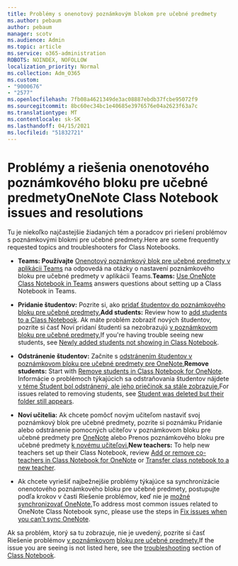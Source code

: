 ```yaml
---
title: Problémy s onenotový poznámkovým blokom pre učebné predmety
ms.author: pebaum
author: pebaum
manager: scotv
ms.audience: Admin
ms.topic: article
ms.service: o365-administration
ROBOTS: NOINDEX, NOFOLLOW
localization_priority: Normal
ms.collection: Adm_O365
ms.custom:
- "9000676"
- "2577"
ms.openlocfilehash: 7fb08a4621349de3ac08887ebdb37fcbe95072f9
ms.sourcegitcommit: 8bc60ec34bc1e40685e3976576e04a2623f63a7c
ms.translationtype: MT
ms.contentlocale: sk-SK
ms.lasthandoff: 04/15/2021
ms.locfileid: "51832721"
---
```

# <a name="onenote-class-notebook-issues-and-resolutions"></a><span data-ttu-id="4e621-102">Problémy a riešenia onenotového poznámkového bloku pre učebné predmety</span><span class="sxs-lookup"><span data-stu-id="4e621-102">OneNote Class Notebook issues and resolutions</span></span>

<span data-ttu-id="4e621-103">Tu je niekoľko najčastejšie žiadaných tém a poradcov pri riešení problémov s poznámkovými blokmi pre učebné predmety.</span><span class="sxs-lookup"><span data-stu-id="4e621-103">Here are some frequently requested topics and troubleshooters for Class Notebooks.</span></span>

- <span data-ttu-id="4e621-104">**Teams: Používajte** [Onenotový poznámkový blok pre učebné predmety v aplikácii Teams](https://support.office.com/article/bd77f11f-27cd-4d41-bfbd-2b11799f1440) na odpovedá na otázky o nastavení poznámkového bloku pre učebné predmety v aplikácii Teams.</span><span class="sxs-lookup"><span data-stu-id="4e621-104">**Teams:** [Use OneNote Class Notebook in Teams](https://support.office.com/article/bd77f11f-27cd-4d41-bfbd-2b11799f1440) answers questions about setting up a Class Notebook in Teams.</span></span>

- <span data-ttu-id="4e621-105">**Pridanie študentov:** Pozrite si, ako [pridať študentov do poznámkového bloku pre učebné predmety.](https://support.office.com/article/149882af-506a-4689-9fee-39309b97aae8)</span><span class="sxs-lookup"><span data-stu-id="4e621-105">**Add students:** Review how to [add students to a Class Notebook](https://support.office.com/article/149882af-506a-4689-9fee-39309b97aae8).</span></span> <span data-ttu-id="4e621-106">Ak máte problém zobraziť nových študentov, pozrite si časť Noví pridaní študenti sa nezobrazujú [v poznámkovom bloku pre učebné predmety.](https://support.office.com/article/4da02c45-b435-4af1-921b-51b8ee40e1c9)</span><span class="sxs-lookup"><span data-stu-id="4e621-106">If you're having trouble seeing new students, see [Newly added students not showing in Class Notebook](https://support.office.com/article/4da02c45-b435-4af1-921b-51b8ee40e1c9).</span></span>

- <span data-ttu-id="4e621-107">**Odstránenie študentov:** Začnite s [odstránením študentov v poznámkovom bloku pre učebné predmety pre OneNote.](https://support.office.com/article/86dcf019-408f-4de8-8055-eb61f1578c3c)</span><span class="sxs-lookup"><span data-stu-id="4e621-107">**Remove students:** Start with [Remove students in Class Notebook for OneNote](https://support.office.com/article/86dcf019-408f-4de8-8055-eb61f1578c3c).</span></span> <span data-ttu-id="4e621-108">Informácie o problémoch týkajúcich sa odstraňovania študentov nájdete [v téme Študent bol odstránený, ale jeho priečinok sa stále zobrazuje.](https://support.office.com/article/0ed81eaa-c14a-436f-bb6f-ce95f130cc71)</span><span class="sxs-lookup"><span data-stu-id="4e621-108">For issues related to removing students, see [Student was deleted but their folder still appears](https://support.office.com/article/0ed81eaa-c14a-436f-bb6f-ce95f130cc71).</span></span>

- <span data-ttu-id="4e621-109">**Noví učitelia:** Ak chcete pomôcť novým učiteľom nastaviť svoj poznámkový blok pre učebné predmety, pozrite si poznámku Pridanie alebo odstránenie pomocných učiteľov v poznámkovom bloku pre učebné predmety pre [OneNote](https://support.office.com/article/fdcb870b-49a7-4a14-9ea6-d817f88026f8) alebo Prenos poznámkového bloku pre učebné predmety [k novému učiteľovi.](https://support.office.com/article/84ef5d4a-0eec-4d5b-bc22-1317bc3b9027)</span><span class="sxs-lookup"><span data-stu-id="4e621-109">**New teachers:** To help new teachers set up their Class Notebook, review [Add or remove co-teachers in Class Notebook for OneNote](https://support.office.com/article/fdcb870b-49a7-4a14-9ea6-d817f88026f8) or [Transfer class notebook to a new teacher](https://support.office.com/article/84ef5d4a-0eec-4d5b-bc22-1317bc3b9027).</span></span>

- <span data-ttu-id="4e621-110">Ak chcete vyriešiť najbežnejšie problémy týkajúce sa synchronizácie onenotového poznámkového bloku pre učebné predmety, postupujte podľa krokov v časti Riešenie problémov, keď nie je [možné synchronizovať OneNote.](https://support.office.com/article/Fix-issues-when-you-can-t-sync-OneNote-299495ef-66d1-448f-90c1-b785a6968d45)</span><span class="sxs-lookup"><span data-stu-id="4e621-110">To address most common issues related to OneNote Class Notebook sync, please use the steps in [Fix issues when you can't sync OneNote](https://support.office.com/article/Fix-issues-when-you-can-t-sync-OneNote-299495ef-66d1-448f-90c1-b785a6968d45).</span></span>

<span data-ttu-id="4e621-111">Ak sa problém, ktorý sa tu zobrazuje, nie je uvedený, pozrite si časť Riešenie problémov [v poznámkovom](https://support.office.com/article/class-notebook-ee70aff9-52e8-449f-be6a-7cbc1d65eaea#ID0EAABAAA=Manage&ID0EABAAA=Troubleshoot) [bloku pre učebné predmety.](https://support.office.com/article/class-notebook-ee70aff9-52e8-449f-be6a-7cbc1d65eaea)</span><span class="sxs-lookup"><span data-stu-id="4e621-111">If the issue you are seeing is not listed here, see the [troubleshooting](https://support.office.com/article/class-notebook-ee70aff9-52e8-449f-be6a-7cbc1d65eaea#ID0EAABAAA=Manage&ID0EABAAA=Troubleshoot) section of [Class Notebook](https://support.office.com/article/class-notebook-ee70aff9-52e8-449f-be6a-7cbc1d65eaea).</span></span> 


